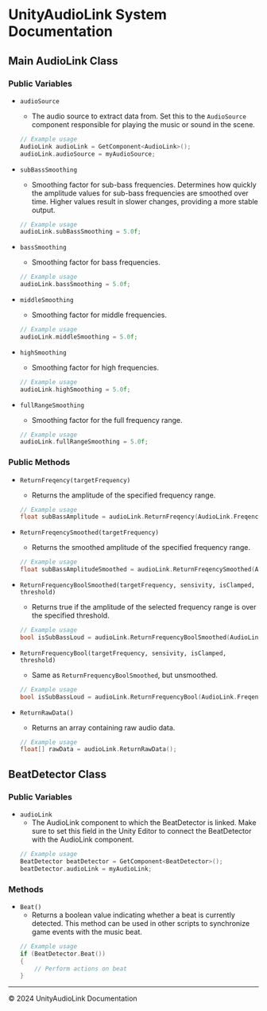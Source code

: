 # UnityAudioLink System Documentation

## Main AudioLink Class

### Public Variables

- `audioSource`
  - The audio source to extract data from. Set this to the `AudioSource` component responsible for playing the music or sound in the scene.
  ```cpp
  // Example usage
  AudioLink audioLink = GetComponent<AudioLink>();
  audioLink.audioSource = myAudioSource;
  ```

- `subBassSmoothing`
  - Smoothing factor for sub-bass frequencies. Determines how quickly the amplitude values for sub-bass frequencies are smoothed over time. Higher values result in slower changes, providing a more stable output.
  ```cpp
  // Example usage
  audioLink.subBassSmoothing = 5.0f;
  ```

- `bassSmoothing`
  - Smoothing factor for bass frequencies.
  ```cpp
  // Example usage
  audioLink.bassSmoothing = 5.0f;
  ```

- `middleSmoothing`
  - Smoothing factor for middle frequencies.
  ```cpp
  // Example usage
  audioLink.middleSmoothing = 5.0f;
  ```

- `highSmoothing`
  - Smoothing factor for high frequencies.
  ```cpp
  // Example usage
  audioLink.highSmoothing = 5.0f;
  ```

- `fullRangeSmoothing`
  - Smoothing factor for the full frequency range.
  ```cpp
  // Example usage
  audioLink.fullRangeSmoothing = 5.0f;
  ```

### Public Methods

- `ReturnFreqency(targetFrequency)`
  - Returns the amplitude of the specified frequency range.
  ```cpp
  // Example usage
  float subBassAmplitude = audioLink.ReturnFreqency(AudioLink.FreqencyRange.SubBass);
  ```

- `ReturnFreqencySmoothed(targetFrequency)`
  - Returns the smoothed amplitude of the specified frequency range.
  ```cpp
  // Example usage
  float subBassAmplitudeSmoothed = audioLink.ReturnFreqencySmoothed(AudioLink.FreqencyRange.SubBass);
  ```

- `ReturnFrequencyBoolSmoothed(targetFrequency, sensivity, isClamped, threshold)`
  - Returns true if the amplitude of the selected frequency range is over the specified threshold.
  ```cpp
  // Example usage
  bool isSubBassLoud = audioLink.ReturnFrequencyBoolSmoothed(AudioLink.FreqencyRange.SubBass, 1.5f, true, 0.8f);
  ```

- `ReturnFrequencyBool(targetFrequency, sensivity, isClamped, threshold)`
  - Same as `ReturnFrequencyBoolSmoothed`, but unsmoothed.
  ```cpp
  // Example usage
  bool isSubBassLoud = audioLink.ReturnFrequencyBool(AudioLink.FreqencyRange.SubBass, 1.5f, true, 0.8f);
  ```

- `ReturnRawData()`
  - Returns an array containing raw audio data.
  ```cpp
  // Example usage
  float[] rawData = audioLink.ReturnRawData();
  ```

## BeatDetector Class

### Public Variables

- `audioLink`
  - The AudioLink component to which the BeatDetector is linked. Make sure to set this field in the Unity Editor to connect the BeatDetector with the AudioLink component.
  ```cpp
  // Example usage
  BeatDetector beatDetector = GetComponent<BeatDetector>();
  beatDetector.audioLink = myAudioLink;
  ```

### Methods

- `Beat()`
  - Returns a boolean value indicating whether a beat is currently detected. This method can be used in other scripts to synchronize game events with the music beat.
  ```cpp
  // Example usage
  if (BeatDetector.Beat())
  {
      // Perform actions on beat
  }
  ```

---

&copy; 2024 UnityAudioLink Documentation